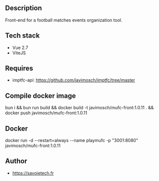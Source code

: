 ## Description

Front-end for a football matches events organization tool.

## Tech stack

- Vue 2.7
- ViteJS

## Requires

- imptfc-api: https://github.com/javimosch/imptfc/tree/master

## Compile docker image

bun i && bun run build && docker build -t javimosch/mufc-front:1.0.11 . && docker push javimosch/mufc-front:1.0.11

## Docker

docker run -d --restart=always --name playmufc -p "3001:8080" javimosch/mufc-front:1.0.11

## Author

- https://savoietech.fr


